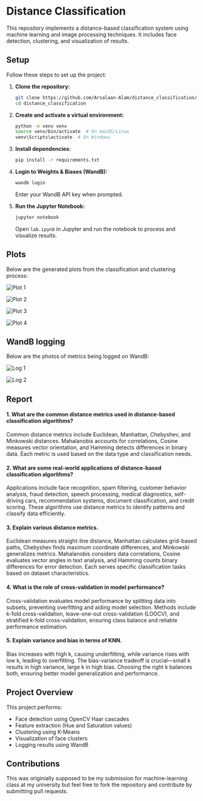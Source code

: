 # Distance Classification  

This repository implements a distance-based classification system using machine learning and image processing techniques. It includes face detection, clustering, and visualization of results.  

## Setup  

Follow these steps to set up the project:  

1. **Clone the repository:**  
   ```sh
   git clone https://github.com/Arsalaan-Alam/distance_classification/
   cd distance_classification
   ```  
2. **Create and activate a virtual environment:**  
   ```sh
   python -m venv venv  
   source venv/bin/activate  # On macOS/Linux  
   venv\Scripts\activate  # On Windows  
   ```  
3. **Install dependencies:**  
   ```sh
   pip install -r requirements.txt  
   ```  
4. **Login to Weights & Biases (WandB):**  
   ```sh
   wandb login  
   ```  
   Enter your WandB API key when prompted.  

5. **Run the Jupyter Notebook:**  
   ```sh
   jupyter notebook  
   ```  
   Open `lab.ipynb` in Jupyter and run the notebook to process and visualize results.  

## Plots  

Below are the generated plots from the classification and clustering process:  

![Plot 1](https://cdn.discordapp.com/attachments/837925621099266089/1344359476882313256/image.png?ex=67c09fd4&is=67bf4e54&hm=df964e2e9453d451a2bb7616a37c15ba80c4dcd1515b0b6c859e5a7137096d2d&)  

![Plot 2](https://cdn.discordapp.com/attachments/837925621099266089/1344359526928744478/image.png?ex=67c09fe0&is=67bf4e60&hm=8edbb8af0a8d4deb7d2e3a839ac0c865153a87b50f9dce29d0db3bfc29cd74ff&)  

![Plot 3](https://cdn.discordapp.com/attachments/837925621099266089/1344359577336021075/image.png?ex=67c09fec&is=67bf4e6c&hm=164acacf700ec38954a285f1e4463a50ba938c991e0b0fee07231cde0c5fabdf&)  

![Plot 4](https://cdn.discordapp.com/attachments/837925621099266089/1344359633824907337/image.png?ex=67c09ff9&is=67bf4e79&hm=8902ed989d548e6b8245f137235904ce7d5967a6ee23b6d1dda787f497b04599&)  

## WandB logging

Below are the photos of metrics being logged on WandB:

![Log 1](https://cdn.discordapp.com/attachments/837925621099266089/1344365372828287046/image.png?ex=67c0a551&is=67bf53d1&hm=994fa525d721fad421f6e6b685e8b61ba2b118ec8e05f4f57b93329321406d85&)  

![Log 2](https://media.discordapp.net/attachments/837925621099266089/1344365440478089227/image.png?ex=67c0a562&is=67bf53e2&hm=bdd554c4b1f554881f2f50a8b76ca0f9134640e2d2adca8c158fde435ec1858b&=&format=webp&quality=lossless&width=1210&height=557)  

## Report

#### 1. What are the common distance metrics used in distance-based classification algorithms?  
Common distance metrics include Euclidean, Manhattan, Chebyshev, and Minkowski distances. Mahalanobis accounts for correlations, Cosine measures vector orientation, and Hamming detects differences in binary data. Each metric is used based on the data type and classification needs.  

#### 2. What are some real-world applications of distance-based classification algorithms?  
Applications include face recognition, spam filtering, customer behavior analysis, fraud detection, speech processing, medical diagnostics, self-driving cars, recommendation systems, document classification, and credit scoring. These algorithms use distance metrics to identify patterns and classify data efficiently.  

#### 3. Explain various distance metrics.  
Euclidean measures straight-line distance, Manhattan calculates grid-based paths, Chebyshev finds maximum coordinate differences, and Minkowski generalizes metrics. Mahalanobis considers data correlations, Cosine evaluates vector angles in text analysis, and Hamming counts binary differences for error detection. Each serves specific classification tasks based on dataset characteristics.  

#### 4. What is the role of cross-validation in model performance?  
Cross-validation evaluates model performance by splitting data into subsets, preventing overfitting and aiding model selection. Methods include k-fold cross-validation, leave-one-out cross-validation (LOOCV), and stratified k-fold cross-validation, ensuring class balance and reliable performance estimation.  

#### 5. Explain variance and bias in terms of KNN.  
Bias increases with high k, causing underfitting, while variance rises with low k, leading to overfitting. The bias-variance tradeoff is crucial—small k results in high variance, large k in high bias. Choosing the right k balances both, ensuring better model generalization and performance.


## Project Overview  

This project performs:  
- Face detection using OpenCV Haar cascades  
- Feature extraction (Hue and Saturation values)  
- Clustering using K-Means  
- Visualization of face clusters  
- Logging results using WandB  

## Contributions  

This was originially supposed to be my submission for machine-learning class at my university but feel free to fork the repository and contribute by submitting pull requests. 

